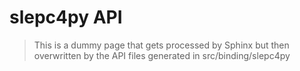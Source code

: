 # slepc4py API

> This is a dummy page that gets processed by Sphinx but then overwritten by the API files generated in src/binding/slepc4py

